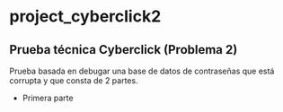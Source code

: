 # project_cyberclick2
## Prueba técnica Cyberclick (Problema 2)
Prueba basada en debugar una base de datos de contraseñas que está corrupta y que consta de 2 partes. 
* Primera parte

